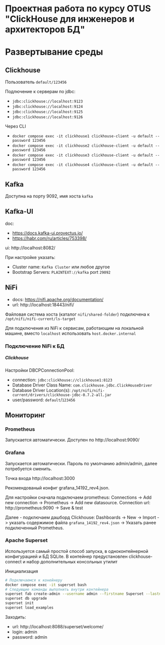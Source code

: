 # Проектная работа по курсу OTUS "ClickHouse для инженеров и архитекторов БД"

# Развертывание среды

## Clickhouse

Пользователь `default/123456`

Подлючение к серверам по jdbc:
- `jdbc:clickhouse://localhost:9123`
- `jdbc:clickhouse://localhost:9124`
- `jdbc:clickhouse://localhost:9125`
- `jdbc:clickhouse://localhost:9126`

Через CLI
- `docker compose exec -it clickhouse1 clickhouse-client -u default --password 123456`
- `docker compose exec -it clickhouse2 clickhouse-client -u default --password 123456`
- `docker compose exec -it clickhouse3 clickhouse-client -u default --password 123456`
- `docker compose exec -it clickhouse4 clickhouse-client -u default --password 123456`

## Kafka

Доступна на порту 9092, имя хоста `kafka`  

## Kafka-UI
doc: 
- https://docs.kafka-ui.provectus.io/
- https://habr.com/ru/articles/753398/  

ui: http://localhost:8082/   

При настройке указать:
- Cluster name: `Kafka Cluster` или любое другое
- Bootstrap Servers: `PLAINTEXT://kafka` port `29092`

## NiFi

- docs: https://nifi.apache.org/documentation/  
- url: http://localhost:18443/nifi/  

Файловая система хоста (каталог `nifi/shared-folder`) подключена к `/opt/nifi/nifi-current/ls-target`  

Для подключения из NiFi к сервисам, работающим на локальной машине, вместо `localhost` использовать `host.docker.internal`

### Подключение NiFi к БД

##### Clickhouse

Настройки DBCPConnectionPool:
- connection: `jdbc:clickhouse://clickhouse1:8123`
- Database Driver Class Name: `com.clickhouse.jdbc.ClickHouseDriver`
- Database Driver Location(s): `/opt/nifi/nifi-current/drivers/clickhouse-jdbc-0.7.2-all.jar`
- user/password: `default`/`123456`

## Мониторинг

### Prometheus

Запускается автоматически. Доступен по http://localhost:9090/

### Grafana

Запускается автоматически. Пароль по умолчанию admin/admin, далее потребуется сменить.

Точка входа http://localhost:3000

Рекомендованый конфиг grafana_14192_rev4.json.

Для настройки сначала подключаем prometheus: Connections -> Add new connection -> Prometheus -> Add new datasource. Connection url: http://prometheus:9090 -> Save & test

Далее - подключаем дашборд Clickhouse: Dashboards -> New -> Import -> указать содержимое файла `grafana_14192_rev4.json` -> Указать ранее подключенный Prometheus.

### Apache Superset

Используется самый простой способ запуска, в одноконтейнерной конфигурацией и БД SQLite. В контейнер предустановлен clickhouse-connect и набор дополнительных консольных утилит

Инициализация
```sh
# Подключаемся к конейнеру
docker compose exec -it superset bash
# Следующие команды выполнить внутри контейнера
superset fab create-admin --username admin --firstname Superset --lastname Admin --email admin@superset.com --password admin
superset db upgrade
superset init
superset load_examples
```

Заходить:
- url: http://localhost:8088/superset/welcome/
- login: admin
- password: admin

